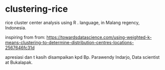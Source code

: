 # clustering-rice
rice cluster center analysis using R . language, in Malang regency, Indonesia.

inspiring from from: https://towardsdatascience.com/using-weighted-k-means-clustering-to-determine-distribution-centres-locations-2567646fc31d

apresiasi dan t kasih disampaikan kpd Bp. Parawendy Indarjo, Data scientist at Bukalapak.
